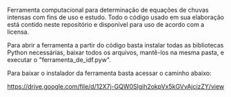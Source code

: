 Ferramenta computacional para determinação de equações de chuvas intensas com fins de uso e estudo. Todo o código usado em sua elaboração está contido neste repositório e disponível para uso de acordo com a licensa.

Para abrir a ferramenta a partir do código basta instalar todas as bibliotecas Python necessárias, baixar todos os arquivos, mantê-los na mesma pasta, e executar o "ferramenta_de_idf.pyw".

Para baixar o instalador da ferramenta basta acessar o caminho abaixo:

https://drive.google.com/file/d/12X7j-GQW0Slgih2okpVx5kGVvAjcizZY/view


